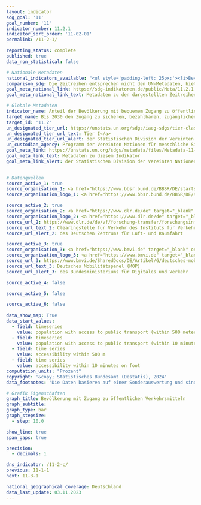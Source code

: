 ```yaml
---
layout: indicator    
sdg_goal: '11'    
goal_number: '11'    
indicator_number: 11.2.1    
indicator_sort_order: '11-02-01'    
permalink: /11-2-1/    

reporting_status: complete    
published: true    
data_non_statistical: false    

# Nationale Metadaten    
national_indicators_available: "<ul style='padding-left: 25px;'><li>Bevölkerung mit Zugang zu öffentlichen Verkehrsmitteln (innerhalb von 500 Metern)</li> <li> Bevölkerung mit Zugang zu öffentlichen Verkehrsmitteln (innerhalb von 10 Minuten zu Fuß)</li></ul>"    
comparison_sdg: Die Zeitreihen entsprechen nicht den UN-Metadaten, bieten aber zusätzliche Informationen.    
goal_meta_national_link: https://sdg-indikatoren.de/public/Meta/11.2.1.pdf
goal_meta_national_link_text: Metadaten zu den dargestellten Zeitreihen    

# Globale Metadaten    
indicator_name: Anteil der Bevölkerung mit bequemem Zugang zu öffentlichen Verkehrsmitteln, nach Geschlecht, Alter und Menschen mit Behinderungen    
target_name: Bis 2030 den Zugang zu sicheren, bezahlbaren, zugänglichen und nachhaltigen Verkehrssystemen für alle ermöglichen und die Sicherheit im Straßenverkehr verbessern, insbesondere durch den Ausbau des öffentlichen Verkehrs, mit besonderem Augenmerk auf den Bedürfnissen von Menschen in prekären Situationen, Frauen, Kindern, Menschen mit Behinderungen und älteren Menschen    
target_id: '11.2'    
un_designated_tier_url: https://unstats.un.org/sdgs/iaeg-sdgs/tier-classification/'    
un_designated_tier_url_text: Tier I</a>    
un_designated_tier_url_alert: der Statistischen Division der Vereinten Nationen    
un_custodian_agency: Programm der Vereinten Nationen für menschliche Siedlungen (UN-Habitat)    
goal_meta_link: https://unstats.un.org/sdgs/metadata/files/Metadata-11-02-01.pdf    
goal_meta_link_text: Metadaten zu diesem Indikator    
goal_meta_link_alert: der Statistischen Division der Vereinten Nationen    
    

# Datenquellen
source_active_1: true
source_organisation_1: <a href="https://www.bbsr.bund.de/BBSR/DE/startseite/_node.html" target="_blank" onclick="return confirm_alert('des Bundesinstituts für Bau-, Stadt- und Raumforschung','De');" title="Klicken Sie hier um zur Website der Organisation Bundesinstitut für Bau-, Stadt- und Raumforschung (BBSR) zu gelangen."> Bundesinstitut für Bau-, Stadt- und Raumforschung (BBSR) </a>
source_organisation_logo_1: <a href="https://www.bbsr.bund.de/BBSR/DE/startseite/_node.html" target="_blank" onclick="return confirm_alert('des Bundesinstituts für Bau-, Stadt- und Raumforschung','De');"><img src="https://sdg-indikatoren.de/public/OrgImgDe/bbsr.png" alt="Logo bbsr" style="height:60px; width:148px"/></a>

source_active_2: true
source_organisation_2: <a href="https://www.dlr.de/de" target="_blank" onclick="return confirm_alert('des Deutschen Zentrums für Luft- und Raumfahrt','De');" title="Klicken Sie hier um zur Website der Organisation Deutsches Zentrum für Luft- und Raumfahrt (DLR) zu gelangen."> Deutsches Zentrum für Luft- und Raumfahrt (DLR) </a>
source_organisation_logo_2: <a href="https://www.dlr.de/de" target="_blank" onclick="return confirm_alert('des Deutschen Zentrums für Luft- und Raumfahrt','De');"><img src="https://sdg-indikatoren.de/public/OrgImgDe/dlr.png" alt="Logo dlr" style="height:60px; width:148px"/></a>
source_url_2: https://www.dlr.de/de/vf/forschung-transfer/forschungsinfrastruktur/clearingstelle
source_url_text_2: Clearingstelle für Verkehr des Instituts für Verkehrsforschung
source_url_alert_2: des Deutschen Zentrums für Luft- und Raumfahrt

source_active_3: true
source_organisation_3: <a href="https://www.bmvi.de" target="_blank" onclick="return confirm_alert('des Bundesministeriums für Digitales und Verkehr','De');" title="Klicken Sie hier um zur Website der Organisation Bundesministerium für Digitales und Verkehr (BMDV) zu gelangen."> Bundesministerium für Digitales und Verkehr (BMDV) </a>
source_organisation_logo_3: <a href="https://www.bmvi.de" target="_blank" onclick="return confirm_alert('des Bundesministeriums für Digitales und Verkehr','De');"><img src="https://sdg-indikatoren.de/public/OrgImgDe/bmdv.png" alt="Logo bmdv" style="height:60px; width:148px"/></a>
source_url_3: https://www.bmvi.de/SharedDocs/DE/Artikel/G/deutsches-mobilitaetspanel.html
source_url_text_3: Deutsches Mobilitätspanel (MOP)
source_url_alert_3: des Bundesministeriums für Digitales und Verkehr

source_active_4: false

source_active_5: false

source_active_6: false
    
data_show_map: True    
data_start_values: 
  - field: timeseries
    value: population with access to public transport (within 500 meters)
  - field: timeseries
    value: population with access to public transport (within 10 minutes walking distance)
  - field: time series
    value: accessibility within 500 m
  - field: time series
    value: accessibility within 10 minutes on foot    
computation_units: "Prozent"    
copyright: '&copy; Statistisches Bundesamt (Destatis), 2024'    
data_footnotes: 'Die Daten basieren auf einer Sonderauswertung und sind nicht öffentlich zugänglich.<br>• Erreichbarkeit innerhalb von 500 m:  Daten sind erst ab 2016 verfügbar.'    

# Grafik Eigenschaften    
graph_title: Bevölkerung mit Zugang zu öffentlichen Verkehrsmitteln
graph_subtitle:     
graph_type: bar
graph_stepsize: 
  - step: 10.0    

show_line: true
span_gaps: true

precision:
  - decimals: 1    

dns_indicator: /11-2-c/
previous: 11-1-1    
next: 11-3-1    

national_geographical_coverage: Deutschland    
data_last_update: 03.11.2023    
---
```


<span></span>